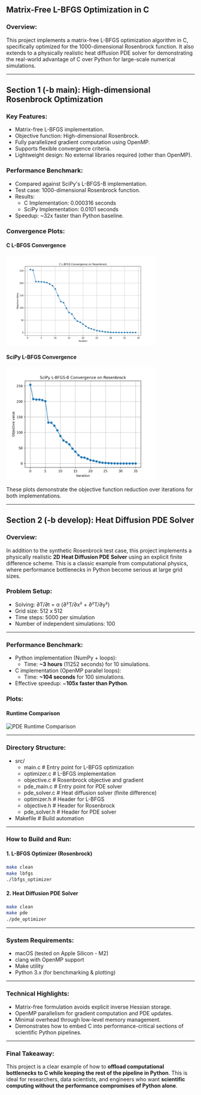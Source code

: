 ## Matrix-Free L-BFGS Optimization in C

### Overview:
This project implements a matrix-free L-BFGS optimization algorithm in C, specifically optimized for the 1000-dimensional Rosenbrock function. It also extends to a physically realistic heat diffusion PDE solver for demonstrating the real-world advantage of C over Python for large-scale numerical simulations.

---

## Section 1 (-b main): High-dimensional Rosenbrock Optimization

### Key Features:
- Matrix-free L-BFGS implementation.
- Objective function: High-dimensional Rosenbrock.
- Fully parallelized gradient computation using OpenMP. 
- Supports flexible convergence criteria.
- Lightweight design: No external libraries required (other than OpenMP).

### Performance Benchmark:
- Compared against SciPy's L-BFGS-B implementation.
- Test case: 1000-dimensional Rosenbrock function.
- Results:
    - C Implementation: 0.000316 seconds
    - SciPy Implementation: 0.0101 seconds
- Speedup: ~32x faster than Python baseline.

### Convergence Plots:
#### C L-BFGS Convergence
<img src="c_lbfgs_convergence.png" width="400" />

#### SciPy L-BFGS Convergence
<img src="python_lbfgs_convergence.png" width="400" />

These plots demonstrate the objective function reduction over iterations for both implementations.

---

## Section 2 (-b develop): Heat Diffusion PDE Solver

### Overview:
In addition to the synthetic Rosenbrock test case, this project implements a physically realistic **2D Heat Diffusion PDE Solver** using an explicit finite difference scheme. This is a classic example from computational physics, where performance bottlenecks in Python become serious at large grid sizes.

### Problem Setup:
- Solving: ∂T/∂t = α (∂²T/∂x² + ∂²T/∂y²)
- Grid size: 512 x 512
- Time steps: 5000 per simulation
- Number of independent simulations: 100

---

### Performance Benchmark:
- Python implementation (NumPy + loops):
    - Time: **~3 hours** (11252 seconds) for 10 simulations.
- C implementation (OpenMP parallel loops):
    - Time: **~104 seconds** for 100 simulations.
- Effective speedup: ~**105x faster than Python**.

### Plots:
#### Runtime Comparison
![PDE Runtime Comparison](pde_runtime_comparison.png)

---

### Directory Structure:
- src/
    - main.c          # Entry point for L-BFGS optimization
    - optimizer.c     # L-BFGS implementation
    - objective.c     # Rosenbrock objective and gradient
    - pde_main.c      # Entry point for PDE solver
    - pde_solver.c    # Heat diffusion solver (finite difference)
    - optimizer.h     # Header for L-BFGS
    - objective.h     # Header for Rosenbrock
    - pde_solver.h    # Header for PDE solver
- Makefile            # Build automation

---

### How to Build and Run:

#### 1. L-BFGS Optimizer (Rosenbrock)
```bash
make clean
make lbfgs
./lbfgs_optimizer
```

#### 2. Heat Diffusion PDE Solver
```bash
make clean
make pde
./pde_optimizer
```

---

### System Requirements:
- macOS (tested on Apple Silicon - M2)
- clang with OpenMP support
- Make utility
- Python 3.x (for benchmarking & plotting)

---

### Technical Highlights:
- Matrix-free formulation avoids explicit inverse Hessian storage.
- OpenMP parallelism for gradient computation and PDE updates.
- Minimal overhead through low-level memory management.
- Demonstrates how to embed C into performance-critical sections of scientific Python pipelines.

---

### Final Takeaway:
This project is a clear example of how to **offload computational bottlenecks to C while keeping the rest of the pipeline in Python**. This is ideal for researchers, data scientists, and engineers who want **scientific computing without the performance compromises of Python alone**.
